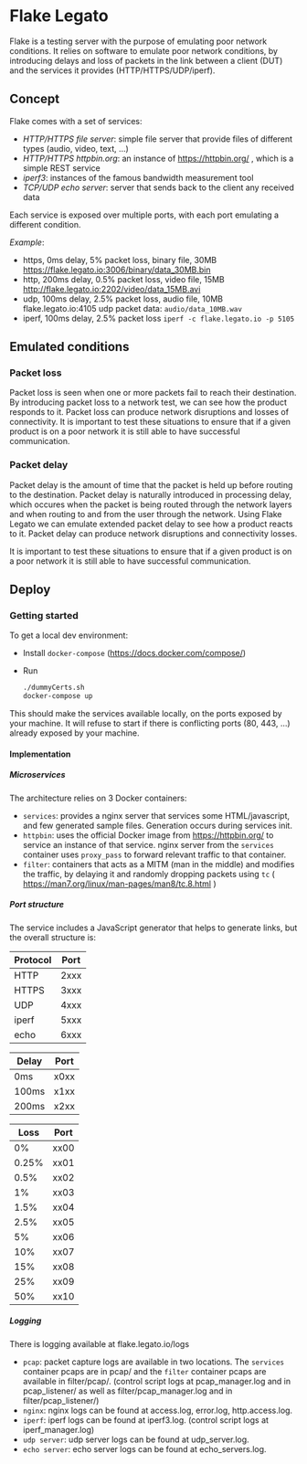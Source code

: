 # Flake Legato

Flake is a testing server with the purpose of emulating poor network conditions.
It relies on software to emulate poor network conditions, by introducing delays and loss of packets in the link between a client (DUT) and the services it provides (HTTP/HTTPS/UDP/iperf).

## Concept

Flake comes with a set of services:

- _HTTP/HTTPS file server_: simple file server that provide files of different types (audio, video, text, ...)
- _HTTP/HTTPS httpbin.org_: an instance of <https://httpbin.org/> , which is a simple REST service
- _iperf3_: instances of the famous bandwidth measurement tool
- _TCP/UDP echo server_: server that sends back to the client any received data

Each service is exposed over multiple ports, with each port emulating a different condition.

_Example_:

- https, 0ms delay, 5% packet loss, binary file, 30MB
  <https://flake.legato.io:3006/binary/data_30MB.bin>
- http, 200ms delay, 0.5% packet loss, video file, 15MB
  <http://flake.legato.io:2202/video/data_15MB.avi>
- udp, 100ms delay, 2.5% packet loss, audio file, 10MB
  flake.legato.io:4105
  udp packet data:
  `audio/data_10MB.wav`
- iperf, 100ms delay, 2.5% packet loss
  `iperf -c flake.legato.io -p 5105`

## Emulated conditions

### Packet loss

Packet loss is seen when one or more packets fail to reach their destination.
By introducing packet loss to a network test, we can see how the product responds to it.
Packet loss can produce network disruptions and losses of connectivity.
It is important to test these situations to ensure that if a given product is on a poor network it is still able to have successful communication.

### Packet delay

Packet delay is the amount of time that the packet is held up before routing to the destination.
Packet delay is naturally introduced in processing delay, which occures when the packet is being routed through the network layers and when routing to and from the user through the network.
Using Flake Legato we can emulate extended packet delay to see how a product reacts to it.
Packet delay can produce network disruptions and connectivity losses.

It is important to test these situations to ensure that if a given product is on a poor network it is still able to have successful communication.

## Deploy

### Getting started

To get a local dev environment:

- Install `docker-compose` (<https://docs.docker.com/compose/>)
- Run

  ```sh
  ./dummyCerts.sh
  docker-compose up
  ```

This should make the services available locally, on the ports exposed by your machine.
It will refuse to start if there is conflicting ports (80, 443, ...) already exposed by your machine.

#### Implementation

##### Microservices

The architecture relies on 3 Docker containers:

- `services`: provides a nginx server that services some HTML/javascript, and few generated sample files. Generation occurs during services init.
- `httpbin`: uses the official Docker image from https://httpbin.org/ to service an instance of that service. nginx server from the `services` container uses `proxy_pass` to forward relevant traffic to that container.
- `filter`: containers that acts as a MITM (man in the middle) and modifies the traffic, by delaying it and randomly dropping packets using `tc` ( <https://man7.org/linux/man-pages/man8/tc.8.html> )

##### Port structure

The service includes a JavaScript generator that helps to generate links, but the overall structure is:

| Protocol | Port |
| -------- | ---- |
| HTTP     | 2xxx |
| HTTPS    | 3xxx |
| UDP      | 4xxx |
| iperf    | 5xxx |
| echo     | 6xxx |

| Delay | Port |
| ----- | ---- |
| 0ms   | x0xx |
| 100ms | x1xx |
| 200ms | x2xx |

| Loss  | Port |
| ----- | ---- |
| 0%    | xx00 |
| 0.25% | xx01 |
| 0.5%  | xx02 |
| 1%    | xx03 |
| 1.5%  | xx04 |
| 2.5%  | xx05 |
| 5%    | xx06 |
| 10%   | xx07 |
| 15%   | xx08 |
| 25%   | xx09 |
| 50%   | xx10 |

##### Logging

There is logging available at flake.legato.io/logs

- `pcap`: packet capture logs are available in two locations. The `services` container pcaps are in pcap/ and the `filter` container pcaps are available in filter/pcap/.
  (control script logs at pcap_manager.log and in pcap_listener/ as well as filter/pcap_manager.log and in filter/pcap_listener/)
- `nginx`: nginx logs can be found at access.log, error.log, http.access.log.
- `iperf`: iperf logs can be found at iperf3.log.
  (control script logs at iperf_manager.log)
- `udp server`: udp server logs can be found at udp_server.log.
- `echo server`: echo server logs can be found at echo_servers.log.
